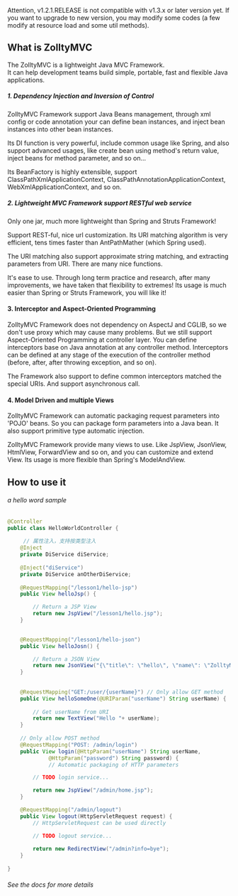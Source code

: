 Attention, v1.2.1.RELEASE is not compatible with v1.3.x or later version yet. If you want to upgrade to new version, you may modify some codes (a few modify at resource load and some util methods).

What is ZolltyMVC 
----------------------------

The ZolltyMVC is a lightweight Java MVC Framework.  
It can help development teams build simple, portable, fast and flexible Java applications.
 
##### 1. Dependency Injection and Inversion of Control

ZolltyMVC Framework support Java Beans management, through xml config or code annotation your can define bean instances, and inject bean instances into other bean instances.

Its DI function is very powerful, include common usage like Spring, and also support advanced usages, like create bean using method's return value, inject beans for method parameter, and so on...
  
Its BeanFactory is highly extensible, support ClassPathXmlApplicationContext, ClassPathAnnotationApplicationContext, WebXmlApplicationContext, and so on. 
 
##### 2. Lightweight MVC Framework support RESTful web service

Only one jar, much more lightweight than Spring and Struts Framework! 

Support REST-ful, nice url customization. Its URI matching algorithm is very efficient, tens times faster than AntPathMather (which Spring used).

The URI matching also support approximate string matching, and extracting parameters from URI. There are many nice functions.

It's ease to use. Through long term practice and research, after many improvements, we have taken that flexibility to extremes! Its usage is much easier than Spring or Struts Framework, you will like it!

#### 3. Interceptor and Aspect-Oriented Programming

ZolltyMVC Framework does not dependency on AspectJ and CGLIB, so we don't use proxy which may cause many problems. But we still support Aspect-Oriented Programming at controller layer. You can define interceptors base on Java annotation at any controller method. Interceptors can be defined at any stage of the execution of the controller method (before, after, after throwing exception, and so on).

The Framework also support to define common interceptors matched the special URIs. And support asynchronous call.


#### 4. Model Driven and multiple Views

ZolltyMVC Framework can automatic packaging request parameters into 'POJO' beans. So you can package form parameters into a Java bean. It also support primitive type automatic injection.

ZolltyMVC Framework provide many views to use. Like JspView, JsonView, HtmlView, ForwardView and so on, and you can customize and extend View. Its usage is more flexible than Spring's ModelAndView.


How to use it 
---------------------------------------

###### a hello word sample  

```java
@Controller
public class HelloWorldController {
 
     // 属性注入，支持按类型注入
    @Inject
    private DiService diService;
    
    @Inject("diService")
    private DiService anOtherDiService;
    
    @RequestMapping("/lesson1/hello-jsp")
    public View helloJsp() {

        // Return a JSP View
        return new JspView("/lesson1/hello.jsp");
    }
    

    @RequestMapping("/lesson1/hello-json")
    public View helloJosn() {

        // Return a JSON View
        return new JsonView("{\"title\": \"hello\", \"name\": \"ZolltyMVC\"}");
    }
    
    
    @RequestMapping("GET:/user/{userName}") // Only allow GET method 
    public View helloSomeOne(@URIParam("userName") String userName) {
        
        // Get userName from URI
        return new TextView("Hello "+ userName);
    }
    
    // Only allow POST method 
    @RequestMapping("POST: /admin/login")
    public View login(@HttpParam("userName") String userName, 
             @HttpParam("password") String password) { 
             // Automatic packaging of HTTP parameters

        // TODO login service...

        return new JspView("/admin/home.jsp");
    }

    @RequestMapping("/admin/logout")
    public View logout(HttpServletRequest request) { 
    	// HttpServletRequest can be used directly

        // TODO logout service...
        
        return new RedirectView("/admin?info=bye");
    }
    
}
```
###### See the docs for more details  

